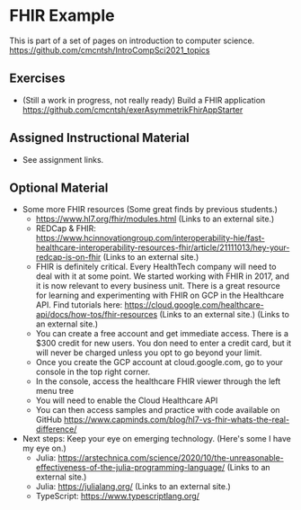 # FHIR Example

This is part of a set of pages on introduction to computer science. https://github.com/cmcntsh/IntroCompSci2021_topics

## Exercises

* (Still a work in progress, not really ready) Build a FHIR application https://github.com/cmcntsh/exerAsymmetrikFhirAppStarter

## Assigned Instructional Material

* See assignment links.

## Optional Material

* Some more FHIR resources (Some great finds by previous students.)
  * https://www.hl7.org/fhir/modules.html (Links to an external site.) 
  * REDCap & FHIR: https://www.hcinnovationgroup.com/interoperability-hie/fast-healthcare-interoperability-resources-fhir/article/21111013/hey-your-redcap-is-on-fhir (Links to an external site.) 
  * FHIR is definitely critical. Every HealthTech company will need to deal with it at some point. We started working with FHIR in 2017, and it is now relevant to every business unit. There is a great resource for learning and experimenting with FHIR on GCP in the Healthcare API. Find tutorials here: https://cloud.google.com/healthcare-api/docs/how-tos/fhir-resources (Links to an external site.)  (Links to an external site.)
  * You can create a free account and get immediate access. There is a $300 credit for new users. You don need to enter a credit card, but it will never be charged unless you opt to go beyond your limit. 
  * Once you create the GCP account at cloud.google.com, go to your console in the top right corner.
  * In the console, access the healthcare FHIR viewer through the left menu tree
  * You will need to enable the Cloud Healthcare API
  * You can then access samples and practice with code available on GitHub https://www.capminds.com/blog/hl7-vs-fhir-whats-the-real-difference/
* Next steps: Keep your eye on emerging technology. (Here's some I have my eye on.)
  * Julia: https://arstechnica.com/science/2020/10/the-unreasonable-effectiveness-of-the-julia-programming-language/ (Links to an external site.)
  * Julia: https://julialang.org/ (Links to an external site.) 
  * TypeScript: https://www.typescriptlang.org/

